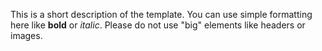 This is a short description of the template. You can use simple formatting
here like **bold** or _italic_. Please do not use "big" elements like headers
or images.